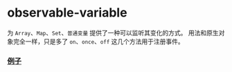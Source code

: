 # observable-variable

为 `Array`、`Map`、`Set`、`普通变量` 提供了一种可以监听其变化的方式。
用法和原生对象完全一样，只是多了 `on`、`once`、`off` 这几个方法用于注册事件。

### [例子](test/index.test.ts)
